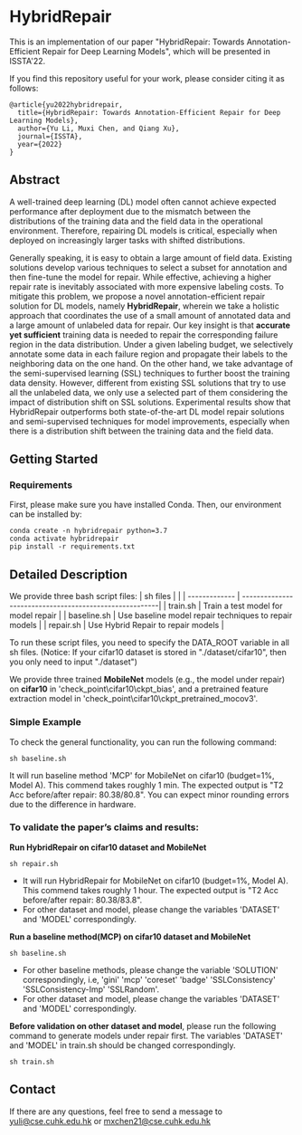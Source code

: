 # HybridRepair

This is an implementation of our paper "HybridRepair: Towards Annotation-Efficient Repair for Deep Learning Models", which will be presented in ISSTA'22.

If you find this repository useful for your work, please consider citing it as follows:
```
@article{yu2022hybridrepair,
  title={HybridRepair: Towards Annotation-Efficient Repair for Deep Learning Models},
  author={Yu Li, Muxi Chen, and Qiang Xu},
  journal={ISSTA},
  year={2022}
}
```

## Abstract

A well-trained deep learning (DL) model often cannot achieve expected performance after deployment due to the mismatch between the distributions of the training data and the field data in the operational environment. Therefore, repairing DL models is critical, especially when deployed on increasingly larger tasks with shifted distributions. 

Generally speaking, it is easy to obtain a large amount of field data. Existing solutions develop various techniques to select a subset for annotation and then fine-tune the model for repair. While effective, achieving a higher repair rate is inevitably associated with more expensive labeling costs. To mitigate this problem, we propose a novel annotation-efficient repair solution for DL models, namely **HybridRepair**, wherein we take a holistic approach that coordinates the use of a small amount of annotated data and a large amount of unlabeled data for repair. Our key insight is that **accurate yet sufficient** training data is needed to repair the corresponding failure region in the data distribution. Under a given labeling budget, we selectively annotate some data in each failure region and propagate their labels to the neighboring data on the one hand. On the other hand, we take advantage of the semi-supervised learning (SSL) techniques to further boost the training data density. However, different from existing SSL solutions that try to use all the unlabeled data, we only use a selected part of them considering the impact of distribution shift on SSL solutions. 
Experimental results show that HybridRepair outperforms both state-of-the-art DL model repair solutions and semi-supervised techniques for model improvements, especially when there is a distribution shift between the training data and the field data. 

## Getting Started
### Requirements

First, please make sure you have installed Conda. Then, our environment can be installed by:
```
conda create -n hybridrepair python=3.7
conda activate hybridrepair
pip install -r requirements.txt
```

## Detailed Description
We provide three bash script files:
| sh files      |                                                        |
| ------------- | -------------------------------------------------------| 
| train.sh      | Train a test model for model repair                    |
| baseline.sh      | Use baseline model repair techniques to repair models   | 
| repair.sh        | Use Hybrid Repair to repair models                      |
 
To run these script files, you need to specify the DATA_ROOT variable in all sh files. (Notice: If your cifar10 dataset is stored in "./dataset/cifar10", then you only need to input "./dataset") 

We provide three trained **MobileNet** models (e.g., the model under repair) on **cifar10** in 'check_point\cifar10\ckpt_bias', and a pretrained feature extraction model in 'check_point\cifar10\ckpt_pretrained_mocov3'. 

### Simple Example

To check the general functionality, you can run the following command:
```
sh baseline.sh
```
It will run baseline method 'MCP' for MobileNet on cifar10 (budget=1%, Model A). This commend takes roughly 1 min. The expected output is "T2 Acc before/after repair: 80.38/80.8". You can expect minor rounding errors due to the difference in hardware. 

### To validate the paper’s claims and results: 

**Run HybridRepair on cifar10 dataset and MobileNet**
```
sh repair.sh
```
- It will run HybridRepair for MobileNet on cifar10 (budget=1%, Model A). This commend takes roughly 1 hour. The expected output is "T2 Acc before/after repair: 80.38/83.8".
- For other dataset and model, please change the variables 'DATASET' and 'MODEL' correspondingly. 

**Run a baseline method(MCP) on cifar10 dataset and MobileNet**
```
sh baseline.sh
```
- For other baseline methods, please change the variable 'SOLUTION' correspondingly, i.e, 'gini' 'mcp' 'coreset' 'badge' 'SSLConsistency' 'SSLConsistency-Imp' 'SSLRandom'. 
- For other dataset and model, please change the variables 'DATASET' and 'MODEL' correspondingly. 

**Before validation on other dataset and model**, please run the following command to generate models under repair first. The variables 'DATASET' and 'MODEL' in train.sh should be changed correspondingly. 
```
sh train.sh
```

## Contact
If there are any questions, feel free to send a message to yuli@cse.cuhk.edu.hk or mxchen21@cse.cuhk.edu.hk


